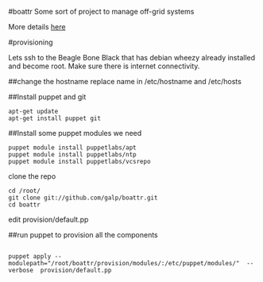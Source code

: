 #boattr 
Some sort of project to manage off-grid systems

More details [here](http://ag.kiben.net/blog/2014/06/21/boattr/)


#provisioning

Lets ssh to the  Beagle Bone Black that has  debian wheezy already installed and become root. 
Make sure there is internet connectivity.

##change the hostname 
replace name in /etc/hostname and /etc/hosts

##Install puppet and git

```
apt-get update
apt-get install puppet git
```

##Install some puppet modules we need
```
puppet module install puppetlabs/apt
puppet module install puppetlabs/ntp
puppet module install puppetlabs/vcsrepo 
```
clone the  repo
``` 
cd /root/
git clone git://github.com/galp/boattr.git
cd boattr
```
edit  provision/default.pp 

##run puppet to provision all the components
```

puppet apply --modulepath="/root/boattr/provision/modules/:/etc/puppet/modules/"  --verbose  provision/default.pp
```
